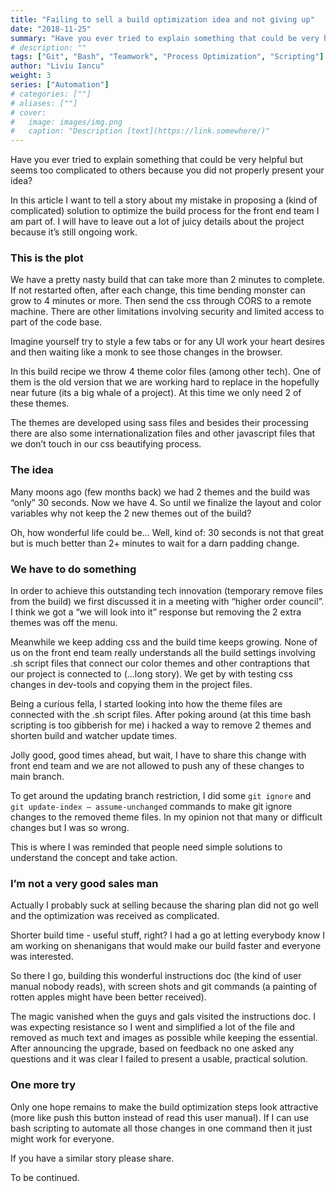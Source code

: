 ```yaml
---
title: "Failing to sell a build optimization idea and not giving up"
date: "2018-11-25"
summary: "Have you ever tried to explain something that could be very helpful but seems too complicated to others because you did not properly present your idea?"
# description: ""
tags: ["Git", "Bash", "Teamwork", "Process Optimization", "Scripting"]
author: "Liviu Iancu"
weight: 3
series: ["Automation"]
# categories: [""]
# aliases: [""]
# cover:
#   image: images/img.png
#   caption: "Description [text](https://link.somewhere/)"
---
```

Have you ever tried to explain something that could be very helpful but seems too complicated to others because you did not properly present your idea?

In this article I want to tell a story about my mistake in proposing a (kind of complicated) solution to optimize the build process for the front end team I am part of. I will have to leave out a lot of juicy details about the project because it’s still ongoing work.

### This is the plot
We have a pretty nasty build that can take more than 2 minutes to complete. If not restarted often, after each change, this time bending monster can grow to 4 minutes or more. Then send the css through CORS to a remote machine. There are other limitations involving security and limited access to part of the code base.

Imagine yourself try to style a few tabs or for any UI work your heart desires and then waiting like a monk to see those changes in the browser.

In this build recipe we throw 4 theme color files (among other tech). One of them is the old version that we are working hard to replace in the hopefully near future (its a big whale of a project). At this time we only need 2 of these themes.

The themes are developed using sass files and besides their processing there are also some internationalization files and other javascript files that we don’t touch in our css beautifying process.

### The idea
Many moons ago (few months back) we had 2 themes and the build was “only” 30 seconds. Now we have 4. So until we finalize the layout and color variables why not keep the 2 new themes out of the build?

Oh, how wonderful life could be… Well, kind of: 30 seconds is not that great but is much better than 2+ minutes to wait for a darn padding change.

### We have to do something
In order to achieve this outstanding tech innovation (temporary remove files from the build) we first discussed it in a meeting with “higher order council”. I think we got a “we will look into it” response but removing the 2 extra themes was off the menu.

Meanwhile we keep adding css and the build time keeps growing. None of us on the front end team really understands all the build settings involving .sh script files that connect our color themes and other contraptions that our project is connected to (…long story). We get by with testing css changes in dev-tools and copying them in the project files.

Being a curious fella, I started looking into how the theme files are connected with the .sh script files. After poking around (at this time bash scripting is too gibberish for me) i hacked a way to remove 2 themes and shorten build and watcher update times.

Jolly good, good times ahead, but wait, I have to share this change with front end team and we are not allowed to push any of these changes to main branch.

To get around the updating branch restriction, I did some `git ignore` and `git update-index — assume-unchanged` commands to make git ignore changes to the removed theme files. In my opinion not that many or difficult changes but I was so wrong.

This is where I was reminded that people need simple solutions to understand the concept and take action.

### I’m not a very good sales man
Actually I probably suck at selling because the sharing plan did not go well and the optimization was received as complicated.

Shorter build time - useful stuff, right? I had a go at letting everybody know I am working on shenanigans that would make our build faster and everyone was interested.

So there I go, building this wonderful instructions doc (the kind of user manual nobody reads), with screen shots and git commands (a painting of rotten apples might have been better received).

The magic vanished when the guys and gals visited the instructions doc. I was expecting resistance so I went and simplified a lot of the file and removed as much text and images as possible while keeping the essential. After announcing the upgrade, based on feedback no one asked any questions and it was clear I failed to present a usable, practical solution.

### One more try
Only one hope remains to make the build optimization steps look attractive (more like push this button instead of read this user manual). If I can use bash scripting to automate all those changes in one command then it just might work for everyone.

If you have a similar story please share.

To be continued.